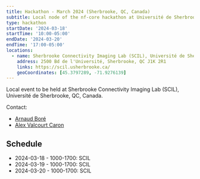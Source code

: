 ```yaml
---
title: Hackathon - March 2024 (Sherbrooke, QC, Canada)
subtitle: Local node of the nf-core hackathon at Université de Sherbrooke, QC, Canada.
type: hackathon
startDate: '2024-03-18'
startTime: '10:00-05:00'
endDate: '2024-03-20'
endTime: '17:00-05:00'
locations:
  - name: Sherbrooke Connectivity Imaging Lab (SCIL), Université de Sherbrooke
    address: 2500 Bd de l'Université, Sherbrooke, QC J1K 2R1
    links: https://scil.usherbrooke.ca/
    geoCoordinates: [45.3797289, -71.9276139]
---
```


Local event to be held at Sherbrooke Connectivity Imaging Lab (SCIL), Université de Sherbrooke, QC, Canada.

Contact:

- [<i class="fab fa-slack"></i> Arnaud Boré](https://nextflow.slack.com/team/U034UQW8V7Y)
- [<i class="fab fa-slack"></i> Alex Valcourt Caron](https://nextflow.slack.com/team/U06DEAUN85D)

## Schedule

- 2024-03-18 - 1000-1700: SCIL
- 2024-03-19 - 1000-1700: SCIL
- 2024-03-20 - 1000-1700: SCIL
